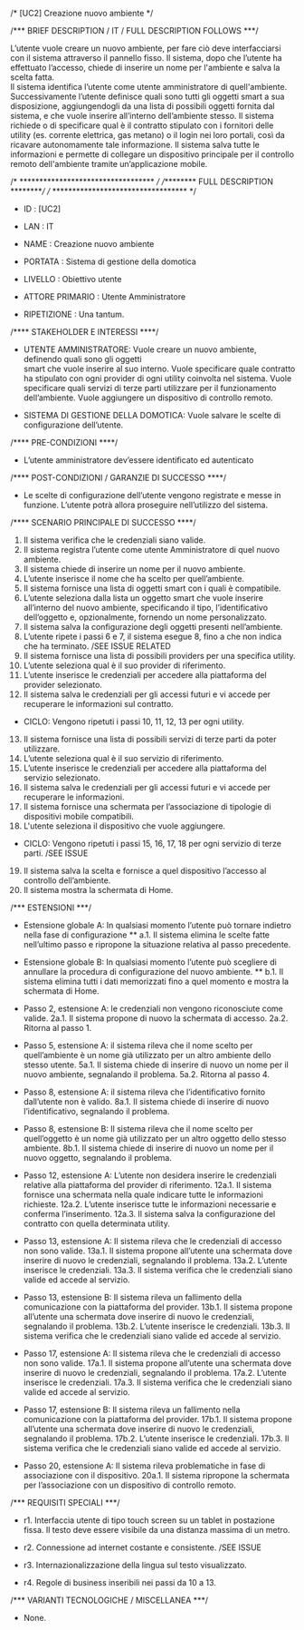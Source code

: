 /* [UC2] Creazione  nuovo  ambiente */

/*** BRIEF DESCRIPTION / IT / FULL DESCRIPTION FOLLOWS ***/

L’utente vuole creare un nuovo ambiente, per fare ciò deve interfacciarsi 
con il sistema attraverso il pannello fisso. Il sistema, dopo che l’utente 
ha effettuato l’accesso, chiede di inserire un nome per l'ambiente e salva la scelta fatta.  
Il sistema identifica l’utente come utente amministratore di quell'ambiente.  
Successivamente l’utente  definisce quali sono tutti gli oggetti smart a sua disposizione, 
aggiungendogli da una lista di possibili oggetti fornita dal sistema, e che vuole inserire
all’interno dell’ambiente stesso. Il sistema richiede o  di specificare qual è il contratto 
stipulato con i fornitori delle utility (es. corrente elettrica, gas metano) o il login nei 
loro portali, così da ricavare autonomamente tale informazione. Il sistema salva tutte le informazioni 
e permette di collegare un dispositivo principale  per il controllo remoto dell'ambiente tramite 
un’applicazione mobile.

/* ********************************** */ 
/********* FULL DESCRIPTION *********/
/* ********************************** */

* ID				: [UC2]
* LAN				: IT
* NAME				: Creazione nuovo ambiente

* PORTATA			: Sistema di gestione della domotica
* LIVELLO			: Obiettivo utente
* ATTORE PRIMARIO		: Utente Amministratore
* RIPETIZIONE			: Una tantum.


/**** STAKEHOLDER E INTERESSI ****/

* UTENTE AMMINISTRATORE: Vuole creare un nuovo ambiente, definendo quali sono gli oggetti    
smart che vuole inserire al suo interno. Vuole specificare quale contratto ha stipulato con 
ogni provider di ogni utility coinvolta nel sistema. Vuole specificare quali servizi di terze 
parti utilizzare per il funzionamento dell’ambiente. Vuole aggiungere un dispositivo di controllo remoto.

* SISTEMA DI GESTIONE DELLA DOMOTICA: Vuole salvare le scelte di configurazione dell’utente.

/**** PRE-CONDIZIONI ****/

*  L’utente amministratore dev’essere identificato ed autenticato

/**** POST-CONDIZIONI / GARANZIE DI SUCCESSO ****/

* Le scelte di configurazione dell’utente vengono registrate e messe in funzione. 
L’utente potrà allora proseguire nell’utilizzo del sistema.

/**** SCENARIO PRINCIPALE DI SUCCESSO ****/

1.  Il sistema verifica che le credenziali siano valide.
2.  Il sistema registra l’utente come utente Amministratore di quel nuovo ambiente.
3.  Il sistema chiede di inserire un nome per il nuovo ambiente.
4.  L’utente inserisce il nome che ha scelto per quell’ambiente.
5.  Il sistema fornisce una lista di oggetti smart con i quali è compatibile.
6.  L’utente seleziona dalla lista un oggetto smart che vuole inserire all’interno del nuovo ambiente, specificando il tipo, 
l’identificativo dell’oggetto e, opzionalmente, fornendo un nome personalizzato.
7.  Il sistema salva la configurazione degli oggetti presenti nell’ambiente.
8.  L’utente ripete i passi 6  e 7, il sistema esegue 8,  fino a che non indica che ha terminato. /SEE ISSUE RELATED
9.  Il sistema fornisce una lista di possibili providers per una specifica utility.
10. L’utente seleziona qual è il suo provider di riferimento.
11. L’utente inserisce le credenziali per accedere alla piattaforma del provider selezionato.
12. Il sistema salva le credenziali per gli accessi futuri e vi accede per recuperare le informazioni sul contratto.
* CICLO: Vengono ripetuti i passi 10, 11, 12, 13 per ogni utility.
13. Il sistema fornisce una lista di possibili servizi di terze parti da poter utilizzare.
14. L’utente seleziona qual è il suo servizio di riferimento.
15. L’utente inserisce le credenziali per accedere alla piattaforma del servizio selezionato.
16. Il sistema salva le credenziali per gli accessi futuri e vi accede per recuperare le informazioni.
17. Il sistema fornisce una schermata per l’associazione di tipologie di dispositivi mobile compatibili.
18. L'utente seleziona il dispositivo che vuole aggiungere.
* CICLO: Vengono ripetuti i passi 15, 16, 17, 18 per ogni servizio di terze parti. /SEE ISSUE
19. Il sistema salva la scelta e fornisce a quel dispositivo l’accesso al controllo dell’ambiente.
20. Il sistema mostra la schermata di Home.

/*** ESTENSIONI ***/

* Estensione globale A: In qualsiasi momento l’utente può tornare indietro nella fase di configurazione
	** a.1. Il sistema elimina le scelte fatte nell’ultimo passo e ripropone la situazione relativa al passo precedente.
	
* Estensione globale B: In qualsiasi momento l’utente può scegliere di annullare la procedura di configurazione del nuovo ambiente.
	** b.1. Il sistema elimina tutti i dati memorizzati fino a quel momento e mostra la schermata di Home.

* Passo 2, estensione A: le credenziali non vengono riconosciute come valide.
	2a.1. Il sistema propone di nuovo la schermata di accesso.
	2a.2. Ritorna al passo 1.

* Passo 5, estensione A: il sistema rileva che il nome scelto per quell’ambiente è un nome già utilizzato 
per un altro ambiente dello stesso utente.
	5a.1. Il sistema chiede di inserire di nuovo un nome per il nuovo ambiente, segnalando il problema.
	5a.2. Ritorna al passo 4.
	
* Passo 8, estensione A: il sistema rileva che l’identificativo fornito dall’utente non è valido.
	8a.1. Il sistema chiede di inserire di nuovo l’identificativo, segnalando il problema.

* Passo 8, estensione B:  Il sistema rileva che il nome scelto per quell’oggetto è un nome già utilizzato per 
un altro oggetto dello stesso ambiente.
	8b.1. Il sistema chiede di inserire di nuovo un nome per il nuovo oggetto, segnalando il problema.
	
* Passo 12, estensione A:  L’utente non desidera inserire le credenziali relative alla piattaforma del provider di riferimento.
	12a.1. Il sistema fornisce una schermata nella quale indicare tutte le informazioni richieste.
	12a.2. L’utente inserisce tutte le informazioni necessarie e conferma l’inserimento.
	12a.3. Il sistema salva la configurazione del contratto con quella determinata utility.

* Passo 13, estensione A: Il sistema rileva che le credenziali di accesso non sono valide.
	13a.1. Il sistema propone all’utente una schermata dove inserire di nuovo le credenziali, segnalando il problema.
	13a.2. L’utente inserisce le credenziali.
	13a.3. Il sistema verifica che le credenziali siano valide ed accede al servizio.

* Passo 13, estensione B: Il sistema rileva un fallimento della comunicazione con la piattaforma del provider.
	13b.1. Il sistema propone all’utente una schermata dove inserire di nuovo le credenziali, segnalando il problema.
	13b.2. L’utente inserisce le credenziali.
	13b.3. Il sistema verifica che le credenziali siano valide ed accede al servizio.

* Passo 17, estensione A: Il sistema rileva che le credenziali di accesso non sono valide.
	17a.1. Il sistema propone all’utente una schermata dove inserire di nuovo le credenziali, segnalando il problema.
	17a.2. L’utente inserisce le credenziali.
	17a.3. Il sistema verifica che le credenziali siano valide ed accede al servizio.

* Passo 17, estensione B: Il sistema rileva un fallimento nella comunicazione con la piattaforma del provider.
	17b.1. Il sistema propone all’utente una schermata dove inserire di nuovo le credenziali, segnalando il problema.
	17b.2. L’utente inserisce le credenziali.
	17b.3. Il sistema verifica che le credenziali siano valide ed accede al servizio.

* Passo 20, estensione A:  Il sistema rileva problematiche in fase di associazione con il dispositivo.
	20a.1. Il sistema ripropone la schermata per l’associazione con un dispositivo di controllo remoto.
	
	
/*** REQUISITI SPECIALI ***/

* r1. Interfaccia utente di tipo touch screen su un tablet in postazione fissa. Il testo deve essere visibile 
da una distanza massima di un metro.

* r2. Connessione ad internet costante e consistente. /SEE ISSUE

* r3. Internazionalizzazione della lingua sul testo visualizzato.

* r4. Regole di business inseribili nei passi da 10 a 13.

/*** VARIANTI TECNOLOGICHE / MISCELLANEA ***/

* None.
